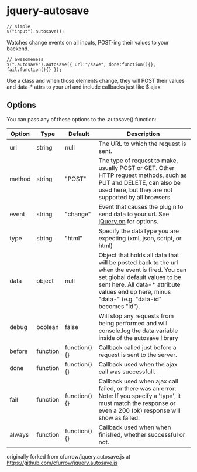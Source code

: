 # jquery-autosave

    // simple
    $("input").autosave();

Watches change events on all inputs, POST-ing their values to your backend.

    // awesomeness
    $(".autosave").autosave({ url:"/save", done:function(){}, fail:function(){} });

Use a class and when those elements change, they will POST their values and data-* attrs to your url and include callbacks just like $.ajax


## Options
You can pass any of these options to the .autosave() function:
<table class="table table-striped table-lined">
  <thead>
    <tr>
      <th>Option</th>
      <th>Type</th>
      <th>Default</th>
      <th>Description</th>
    </tr>
  </thead>
  <tbody>
    <tr>
      <td>url</td>
      <td>string</td>
      <td>null</td>
      <td>The URL to which the request is sent.</td>
    </tr>
    <tr>
      <td>method</td>
      <td>string</td>
      <td>"POST"</td>
      <td>The type of request to make, usually POST or GET. Other HTTP request methods, such as PUT and DELETE, can also be used here, but they are not supported by all browsers.</td>
    </tr>
    <tr>
      <td>event</td>
      <td>string</td>
      <td>"change"</td>
      <td>Event that causes the plugin to send data to your url. See <a href="http://api.jquery.com/on/">jQuery.on</a> for options.</td>
    </tr>
    <tr>
      <td>type</td>
      <td>string</td>
      <td>"html"</td>
      <td>Specify the dataType you are expecting (xml, json, script, or html)</td>
    </tr>
    <tr>
      <td>data</td>
      <td>object</td>
      <td>null</td>
      <td>Object that holds all data that will be posted back to the url when the event is fired. You can set global default values to be sent here. All data-* attribute values end up here, minus "data-" (e.g. "data-id" becomes "id").</td>
    </tr>
    <tr>
      <td>debug</td>
      <td>boolean</td>
      <td>false</td>
      <td>Will stop any requests from being performed and will console.log the data variable inside of the autosave library</td>
    </tr>
    <tr>
      <td>before</td>
      <td>function</td>
      <td>function(){}</td>
      <td>Callback called just before a request is sent to the server.</td>
    </tr>
    <tr>
      <td>done</td>
      <td>function</td>
      <td>function(){}</td>
      <td>Callback used when the ajax call was successfull.</td>
    </tr>
    <tr>
      <td>fail</td>
      <td>function</td>
      <td>function(){}</td>
      <td>Callback used when ajax call failed, or there was an error. Note: If you specify a 'type', it must match the response or even a 200 (ok) response will show as failed.</td>
    </tr>
    <tr>
      <td>always</td>
      <td>function</td>
      <td>function(){}</td>
      <td>Callback used when when finished, whether successful or not.</td>
    </tr>
  </tbody>
</table>

originally forked from cfurrow/jquery.autosave.js at https://github.com/cfurrow/jquery.autosave.js
